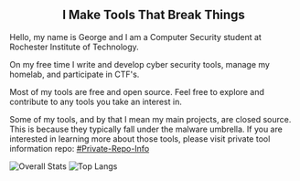 <H2 align="center">I Make Tools That Break Things</h2>
Hello, my name is George and I am a Computer Security student at Rochester Institute of Technology.


 On my free time I write and develop cyber security tools, manage my homelab, and participate in CTF's. 
 
 Most of my tools are free and open source. Feel free to explore and contribute to any tools you take an interest in.  


Some of my tools, and by that I mean my main projects, are closed source. This is because they typically fall under the malware umbrella. If you are interested in learning more about those tools, please visit private tool information repo: [#Private-Repo-Info](https://github.com/F1shh-sec/Private-Repo-Info)

![Overall Stats](https://github-readme-stats.vercel.app/api?username=f1shh-sec&count_private=true&show_icons=true&hide=contribs,issues&theme=dark&layout=compact)
![Top Langs](https://github-readme-stats.vercel.app/api/top-langs/?username=f1shh-sec&layout=compact&theme=dark)

